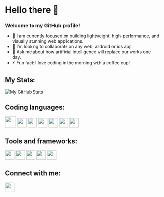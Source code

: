 # Hello there 👋

### Welcome to my GitHub profile!

- 🔭 I am currently focused on building lightweight, high-performance, and visually stunning web applications.
- 👯 I’m looking to collaborate on any web, android or ios app.
- 💬 Ask me about how artificial intelligence will replace our works one day.
- ⚡ Fun fact: I love coding in the morning with a coffee cup!

## My Stats:
![My GitHub Stats](https://github-readme-stats.vercel.app/api?username=ing-dio&show_icons=true)

## Coding languages:
[<img src="https://img.icons8.com/?size=100&id=13679&format=png&color=000000" width="35">](https://www.java.com/en/)
[<img src="https://cdn.simpleicons.org/python/306998" width="30">](https://www.python.org/)
[<img src="https://img.icons8.com/?size=100&id=bGD8ChgdMIJV&format=png&color=000000" width="30">](https://kotlinlang.org/)
[<img src="https://cdn.simpleicons.org/php/777BB4" width="30">](https://www.php.net/)
[<img src="https://cdn.simpleicons.org/html5/E34F26" width="30">](https://developer.mozilla.org/en-US/docs/Web/HTML)
[<img src="https://cdn.simpleicons.org/css3/1572B6" width="30">](https://developer.mozilla.org/en-US/docs/Web/CSS)
[<img src="https://cdn.simpleicons.org/javascript/F7DF1E" width="30">](https://developer.mozilla.org/en-US/docs/Web/JavaScript)

## Tools and frameworks:
[<img src="https://img.icons8.com/?size=100&id=84710&format=png&color=000000" width="30">](https://getbootstrap.com/)
[<img src="https://img.icons8.com/?size=100&id=123603&format=png&color=000000" width="30">](https://react.dev/)
[<img src="https://img.icons8.com/?size=100&id=UFXRpPFebwa2&format=png&color=000000" width="30">](https://dev.mysql.com/)
[<img src="https://img.icons8.com/?size=100&id=38561&format=png&color=000000" width="30">](https://www.postgresql.org/)
[<img src="https://cdn.simpleicons.org/gimp/5C5543" width="30">](https://www.gimp.org/)

## Connect with me:
[<img src="https://img.icons8.com/?size=100&id=13930&format=png&color=000000" width="30">](https://www.linkedin.com/in/ing-lima/)
